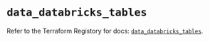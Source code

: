 # `data_databricks_tables`

Refer to the Terraform Registory for docs: [`data_databricks_tables`](https://registry.terraform.io/providers/databricks/databricks/1.28.0/docs/data-sources/tables).
